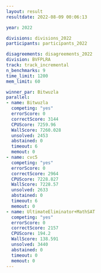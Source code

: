 ```yaml
---
layout: result
resultdate: 2022-08-09 00:06:13

year: 2022

divisions: divisions_2022
participants: participants_2022

disagreements: disagreements_2022
division: BVFPLRA
track: track_incremental
n_benchmarks: 9
time_limit: 1200
mem_limit: 60

winner_par: Bitwuzla
parallel:
- name: Bitwuzla
  competing: "yes"
  errorScore: 0
  correctScore: 3144
  CPUScore: 7259.96
  WallScore: 7260.028
  unsolved: 2453
  abstained: 0
  timeout: 6
  memout: 0
- name: cvc5
  competing: "yes"
  errorScore: 0
  correctScore: 2964
  CPUScore: 7228.827
  WallScore: 7228.57
  unsolved: 2633
  abstained: 0
  timeout: 6
  memout: 0
- name: UltimateEliminator+MathSAT
  competing: "yes"
  errorScore: 0
  correctScore: 2157
  CPUScore: 194.2
  WallScore: 138.591
  unsolved: 3440
  abstained: 0
  timeout: 0
  memout: 0
---
```

